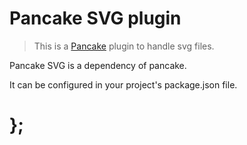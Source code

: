 # Pancake SVG plugin

> This is a [Pancake](https://github.com/designsystemau/pancake) plugin to handle svg files.

Pancake SVG is a dependency of pancake.

It can be configured in your project's package.json file.

# };
